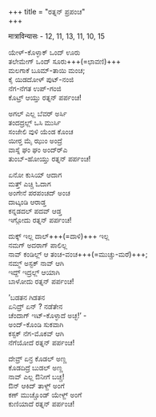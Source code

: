 +++
title = "ರತ್ನನ್ ಪ್ರಪಂಚ"  
+++

मात्राविन्यासः - 12, 11, 13, 11, 10, 15 

ಯೇಳ್-ಕೊಳ್ಳಾಕ್ ಒಂದ್ ಊರು  
ತಲೇಮೇಗ್ ಒಂದ್ ಸೂರು+++(=ಛಾವಣಿ)+++  
ಮಲಗಾಕೆ ಬೂಮ್-ತಾಯಿ ಮಂಚ;  
ಕೈ ಯಿಡದೋಳ್ ಪುಟ್-ನಂಜಿ  
ನೆಗ-ನೆಗತ ಉಪ್-ಗಂಜಿ  
ಕೊಟ್ರ್ ಆಯ್ತು ರತ್ನನ್ ಪರ್ಪಂಚ!  

ಅಗಲ್ ಎಲ್ಲ ಬೆವರ್ ಅರ್ಸಿ  
ತಂದದ್ರಲ್ಲ್ ಒಸಿ ಮುರ್ಸಿ  
ಸಂಜೇಲಿ ವುಳಿ ಯೆಂಡ ಕೊಂಚ  
ಯೀರ್‍ತ ಮೈ ಝುಂ ಅಂದ್ರೆ  
ವಾಸ್ನೆ ಘಂ ಘಂ ಅಂದ್ರ್‍ಎ  
ತುಂಬ್-ಹೋಯ್ತು ರತ್ನನ್ ಪರ್ಪಂಚ!  

ಏನೋ ಕುಸಿಯ್ ಆದಾಗ  
ಮತ್ತ್ ಎಚ್ಚಿ ಓದಾಗ  
ಅಂಗೇನೆ ಪರಪಂಚದ್ ಅಂಚ  
ದಾಟ್ಕಂಡಿ ಆರಾಡ್ತ  
ಕನ್ನಡದಲ್ ಪದವ್ ಆಡ್ತ  
ಇಗ್ಗೋದು ರತ್ನನ್ ಪರ್ಪಂಚ!  

ದುಕ್ಕ್ ಇಲ್ಲ ದಾಲ್+++(=ದಾಳಿ)+++ ಇಲ್ಲ  
ನಮಗ್ ಅದರಾಗ್ ಪಾಲಿಲ್ಲ  
ನಾವ್ ಕಂಡಿಲ್ಲ್ ಆ ತಂಚ-ವಂಚ+++(=ಮುಚ್ಚು-ಮರೆ)+++;  
ನಮ್ಮ್ ಅಸ್ಟಕ್ ನಾವ್ ಆಗಿ  
ಇದ್ದ್ ಇದ್ರಲ್ಲ್ ಆಯಾಗಿ  
ಬಾಳೋದು ರತ್ನನ್ ಪರ್ಪಂಚ!  

’ಬಡತನ ಗಿಡತನ  
ಏನಿದ್ರ್ ಏನ್ ? ನಡೆತೇನ  
ಚೆಂದಾಗ್ ಇಟ್-ಕೊಳ್ಳಾದೆ ಅಚ್ಛ!’ -  
ಅಂದ್-ಕೊಂಡಿ ಸುಕವಾಗಿ  
ಕಸ್ಟಕ್ ನೆಗ-ಮೊಕವ್ ಆಗಿ  
ನೆಗೆಯೋದೆ ರತ್ನನ್ ಪರ್ಪಂಚ!  

ದೇವ್ರ್ ಏನ್ರ ಕೊಡಲ್ ಅಣ್ಣ  
ಕೊಡದಿದ್ರೆ ಬುಡಲ್ ಅಣ್ಣ  
ನಾವ್ ಎಲ್ಲ ಔನೀಗೆ ಬಚ್ಚ!  
ಔನ್ ಆಕಿದ್ ತಾಳ್ದ್ ಅಂಗೆ  
ಕಣ್ ಮುಚ್ಚೊಂಡ್ ಯೇಳ್ದ್ ಅಂಗೆ  
ಕುಣಿಯಾದೆ ರತ್ನನ್ ಪರ್ಪಂಚ!  